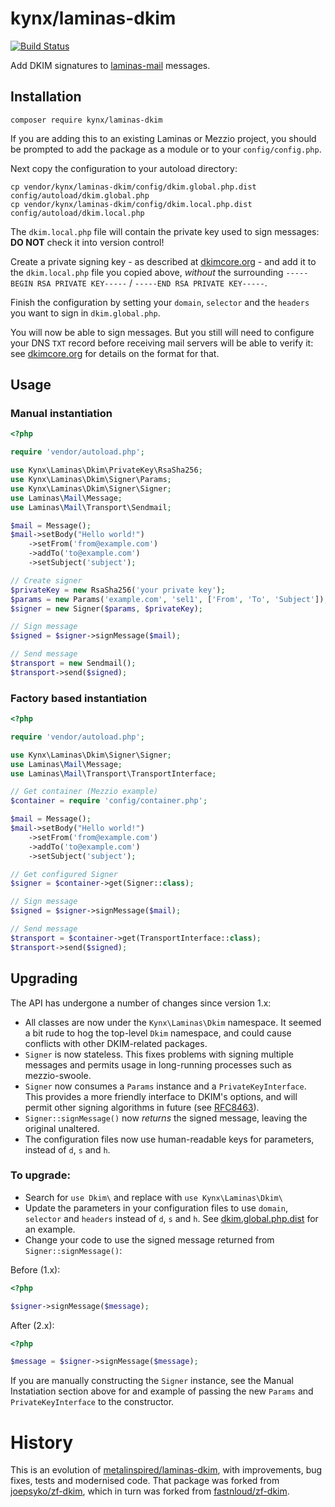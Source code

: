 # kynx/laminas-dkim

[![Build Status](https://github.com/kynx/laminas-dkim/workflows/Continuous%20Integration/badge.svg)](https://github.com/kynx/laminas-dkim/actions?query=workflow%3A"Continuous+Integration")

Add DKIM signatures to [laminas-mail] messages.


## Installation

```
composer require kynx/laminas-dkim
```

If you are adding this to an existing Laminas or Mezzio project, you should be prompted to add the package as a module 
or to your `config/config.php`. 

Next copy the configuration to your autoload directory:

```
cp vendor/kynx/laminas-dkim/config/dkim.global.php.dist config/autoload/dkim.global.php
cp vendor/kynx/laminas-dkim/config/dkim.local.php.dist config/autoload/dkim.local.php
```

The `dkim.local.php` file will contain the private key used to sign messages: **DO NOT** check it into version control!

Create a private signing key - as described at [dkimcore.org] - and add it to the `dkim.local.php` file you copied 
above, _without_ the surrounding `-----BEGIN RSA PRIVATE KEY-----` / `-----END RSA PRIVATE KEY-----`. 

Finish the configuration by setting your `domain`, `selector` and the `headers` you want to sign in `dkim.global.php`.

You will now be able to sign messages. But you still will need to configure your DNS `TXT` record before receiving mail 
servers will be able to verify it: see [dkimcore.org] for details on the format for that.

## Usage

### Manual instantiation

```php
<?php 

require 'vendor/autoload.php';

use Kynx\Laminas\Dkim\PrivateKey\RsaSha256;
use Kynx\Laminas\Dkim\Signer\Params;
use Kynx\Laminas\Dkim\Signer\Signer;
use Laminas\Mail\Message;
use Laminas\Mail\Transport\Sendmail;

$mail = Message();
$mail->setBody("Hello world!")
    ->setFrom('from@example.com')
    ->addTo('to@example.com')
    ->setSubject('subject');

// Create signer
$privateKey = new RsaSha256('your private key');
$params = new Params('example.com', 'sel1', ['From', 'To', 'Subject']);
$signer = new Signer($params, $privateKey);

// Sign message
$signed = $signer->signMessage($mail);

// Send message
$transport = new Sendmail();
$transport->send($signed);
```

### Factory based instantiation

```php
<?php 

require 'vendor/autoload.php';

use Kynx\Laminas\Dkim\Signer\Signer;
use Laminas\Mail\Message;
use Laminas\Mail\Transport\TransportInterface;

// Get container (Mezzio example)
$container = require 'config/container.php';

$mail = Message();
$mail->setBody("Hello world!")
    ->setFrom('from@example.com')
    ->addTo('to@example.com')
    ->setSubject('subject');

// Get configured Signer
$signer = $container->get(Signer::class);

// Sign message
$signed = $signer->signMessage($mail);

// Send message
$transport = $container->get(TransportInterface::class);
$transport->send($signed);
```

## Upgrading

The API has undergone a number of changes since version 1.x:

* All classes are now under the `Kynx\Laminas\Dkim` namespace. It seemed a bit rude to hog the top-level `Dkim` 
  namespace, and could cause conflicts with other DKIM-related packages. 
* `Signer` is now stateless. This fixes problems with signing multiple messages and permits usage in long-running
  processes such as mezzio-swoole.
* `Signer` now consumes a `Params` instance and a `PrivateKeyInterface`. This provides a more friendly interface to 
  DKIM's options, and will permit other signing algorithms in future (see [RFC8463]).
* `Signer::signMessage()` now _returns_ the signed message, leaving the original unaltered.
* The configuration files now use human-readable keys for parameters, instead of `d`, `s` and `h`.

### To upgrade:

* Search for `use Dkim\` and replace with `use Kynx\Laminas\Dkim\`
* Update the parameters in your configuration files to use `domain`, `selector` and `headers` instead of `d`, `s` and 
  `h`. See [dkim.global.php.dist] for an example.
* Change your code to use the signed message returned from `Signer::signMessage()`:

Before (1.x):
```php
<?php

$signer->signMessage($message);
```

After (2.x):
```php
<?php

$message = $signer->signMessage($message);
```

If you are manually constructing the `Signer` instance, see the Manual Instatiation section above for and example of 
passing the new `Params` and `PrivateKeyInterface` to the constructor.


# History

This is an evolution of [metalinspired/laminas-dkim], with improvements, bug fixes, tests and modernised code. That
package was forked from [joepsyko/zf-dkim], which in turn was forked from [fastnloud/zf-dkim].


[laminas-mail]: https://docs.laminas.dev/laminas-mail/
[metalinspired/laminas-dkim]: https://github.com/metalinspired/laminas-dkim
[joepsyko/zf-dkim]: https://github.com/joepsyko/zf-dkim
[fastnloud/zf-dkim]: https://github.com/fastnloud/zf-dkim
[dkimcore.org]: http://dkimcore.org/specification.html
[RFC8463]: https://www.rfc-editor.org/rfc/rfc8463.html
[dkim.global.php.dist]: ./config/dkim.global.php.dist